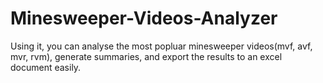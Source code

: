 Minesweeper-Videos-Analyzer
===========================

Using it, you can analyse the most popluar minesweeper videos(mvf, avf, mvr, rvm), generate summaries, and export the results to an excel document easily.
